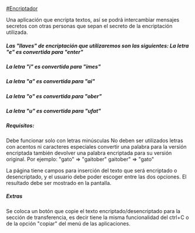<a href="https://yused23.github.io/Encriptador/">#Encriptador</a> 

Una aplicación que encripta textos, así se podrá intercambiar mensajes secretos con otras personas que sepan el secreto de la encriptación utilizada.

<h5>Las "llaves" de encriptación que utilizaremos son las siguientes: La letra "e" es convertida para "enter"</a>
<h5>La letra "i" es convertida para "imes"</h5>
<h5>La letra "a" es convertida para "ai"</h5>
<h5>La letra "o" es convertida para "ober"</h5>
<h5>La letra "u" es convertida para "ufat"</h5>

<h5>Requisitos:</h5>

Debe funcionar solo con letras minúsculas No deben ser utilizados letras con acentos ni caracteres especiales convertir una palabra para la versión encriptada también devolver una palabra encriptada para su versión original. Por ejemplo: "gato" => "gaitober" gaitober" => "gato"

La página tiene campos para inserción del texto que será encriptado o desencriptado, y el usuario debe poder escoger entre las dos opciones. El resultado debe ser mostrado en la pantalla.

<h5>Extras</h5>
Se coloca un botón que copie el texto encriptado/desencriptado para la sección de transferencia, es decir tiene la misma funcionalidad del ctrl+C o de la opción "copiar" del menú de las aplicaciones.
